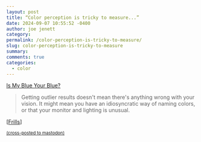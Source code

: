 ```yaml
---
layout: post
title: “Color perception is tricky to measure...”
date: 2024-09-07 10:55:52 -0400
author: joe jenett
category: 
permalink: /color-perception-is-tricky-to-measure/
slug: color-perception-is-tricky-to-measure
summary: 
comments: true
categories:
  - color
---
```

<a title="Is My Blue Your Blue?" href="https://ismy.blue/">Is My Blue Your Blue?</a>
<blockquote>
<p>
Getting outlier results doesn't mean there's anything wrong with your vision. It might mean you have an idiosyncratic way of naming colors, or that your monitor and lighting is unusual. 
</p>
</blockquote>
[<a href="https://frills.dev/bookmarks/">Frills</a>]

<a href="https://brid.gy/publish/mastodon"><small>(cross-posted to mastodon)</small></a>